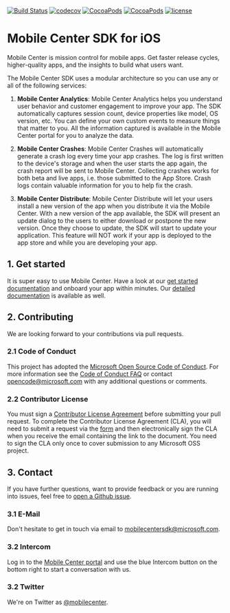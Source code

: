 [![Build Status](https://www.bitrise.io/app/e5b1a2ef546331fb.svg?token=Orwi_AVAExLTuN1ZAzvbFQ&branch=develop)](https://www.bitrise.io/app/e5b1a2ef546331fb)
[![codecov](https://codecov.io/gh/Microsoft/mobile-center-sdk-ios/branch/develop/graph/badge.svg?token=6dlCB5riVi)](https://codecov.io/gh/Microsoft/mobile-center-sdk-ios)
[![CocoaPods](https://img.shields.io/cocoapods/v/MobileCenter.svg)](https://cocoapods.org/pods/MobileCenter)
[![CocoaPods](https://img.shields.io/cocoapods/dt/MobileCenter.svg)](https://cocoapods.org/pods/MobileCenter)
[![license](https://img.shields.io/badge/license-MIT%20License-00AAAA.svg)](https://github.com/Microsoft/mobile-center-sdk-ios/blob/master/LICENSE)

# Mobile Center SDK for iOS

Mobile Center is mission control for mobile apps.
Get faster release cycles, higher-quality apps, and the insights to build what users want.

The Mobile Center SDK uses a modular architecture so you can use any or all of the following services: 

1. **Mobile Center Analytics**: Mobile Center Analytics helps you understand user behavior and customer engagement to improve your app. The SDK automatically captures session count, device properties like model, OS version, etc. You can define your own custom events to measure things that matter to you. All the information captured is available in the Mobile Center portal for you to analyze the data.

2. **Mobile Center Crashes**: Mobile Center Crashes will automatically generate a crash log every time your app crashes. The log is first written to the device's storage and when the user starts the app again, the crash report will be sent to Mobile Center. Collecting crashes works for both beta and live apps, i.e. those submitted to the App Store. Crash logs contain valuable information for you to help fix the crash.

3. **Mobile Center Distribute**: Mobile Center Distribute will let your users install a new version of the app when you distribute it via the Mobile Center. With a new version of the app available, the SDK will present an update dialog to the users to either download or postpone the new version. Once they choose to update, the SDK will start to update your application. This feature will NOT work if your app is deployed to the app store and while you are developing your app.

## 1. Get started
It is super easy to use Mobile Center. Have a look at our [get started documentation](https://docs.microsoft.com/en-us/mobile-center/sdk/getting-started/ios) and onboard your app within minutes. Our [detailed documentation](https://docs.microsoft.com/en-us/mobile-center/sdk/) is available as well.


## 2. Contributing

We are looking forward to your contributions via pull requests.

### 2.1 Code of Conduct

This project has adopted the [Microsoft Open Source Code of Conduct](https://opensource.microsoft.com/codeofconduct/). For more information see the [Code of Conduct FAQ](https://opensource.microsoft.com/codeofconduct/faq/) or contact [opencode@microsoft.com](mailto:opencode@microsoft.com) with any additional questions or comments.

### 2.2 Contributor License

You must sign a [Contributor License Agreement](https://cla.microsoft.com/) before submitting your pull request. To complete the Contributor License Agreement (CLA), you will need to submit a request via the [form](https://cla.microsoft.com/) and then electronically sign the CLA when you receive the email containing the link to the document. You need to sign the CLA only once to cover submission to any Microsoft OSS project. 

## 3. Contact

If you have further questions, want to provide feedback or you are running into issues, feel free to [open a Github issue](https://github.com/Microsoft/mobile-center-sdk-ios/issues).

### 3.1 E-Mail
Don't hesitate to get in touch via email to [mobilecentersdk@microsoft.com](mailto:mobilecentersdk@microsoft.com).

### 3.2 Intercom
Log in to the [Mobile Center portal](https://mobile.azure.com) and use the blue Intercom button on the bottom right to start a conversation with us.

### 3.2 Twitter
We're on Twitter as [@mobilecenter](https://www.twitter.com/mobilecenter).
